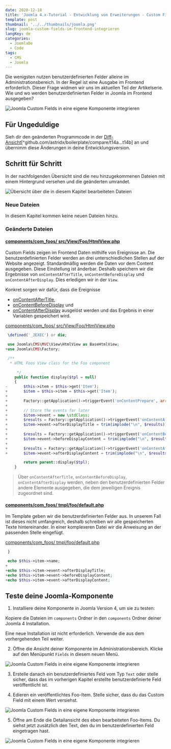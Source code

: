 ```yaml
---
date: 2020-12-18
title: 'Joomla 4.x-Tutorial - Entwicklung von Erweiterungen - Custom Fields (Benutzerdefinierte Felder) im Frontend'
template: post
thumbnail: '../../thumbnails/joomla.png'
slug: joomla-custom-fields-im-frontend-integrieren
langKey: de
categories:
  - JoomlaDe
  - Code
tags:
  - CMS
  - Joomla
---
```


Die wenigsten nutzen benutzerdefinierten Felder alleine im Administrationsbereich. In der Regel ist eine Ausgabe im Frontend erforderlich. Dieser Frage widmen wir uns im aktuellen Teil der Artikelserie. Wie und wo werden benutzerdefinierten Felder in Joomla im Frontend ausgegeben?

![Joomla Custom Fields in eine eigene Komponente integrieren](/images/j4x18x1.png)

## Für Ungeduldige

Sieh dir den geänderten Programmcode in der [Diff-Ansicht](https://github.com/astridx/boilerplate/compare/t14a...t14b)[^github.com/astridx/boilerplate/compare/t14a...t14b] an und übernimm diese Änderungen in deine Entwicklungsversion.

## Schritt für Schritt

In der nachfolgenden Übersicht sind die neu hinzugekommenen Dateien mit einem Hintergrund versehen und die geänderten umrandet.

![Übersicht über die in diesem Kapitel bearbeiteten Dateien](/images/tree14b.png)

### Neue Dateien

In diesem Kapitel kommen keine neuen Dateien hinzu.

### Geänderte Dateien

<!-- prettier-ignore -->
#### [components/com\_foos/ src/View/Foo/HtmlView.php ](https://github.com/astridx/boilerplate/compare/t14a...t14b#diff-02a4c6dd3e5ef61740a32d58e2b6a7fbcbeb430b6b03e3f740934fa296fc0c82)

Custom Fields zeigen im Frontend Daten mithilfe von Ereignisse an. Die benutzerdefinierten Felder werden an drei unterschiedlichen Stellen auf der Website angezeigt. Standardmäßig werden die Daten vor dem Content ausgegeben. Diese Einstellung ist änderbar. Deshalb speichern wir die Ergebnisse von `onContentAfterTitle`, `onContentBeforeDisplay` und `onContentAfterDisplay`. Dies erledigen wir in der `View`.

Konkret sorgen wir dafür, dass die Ereignisse

- [onContentAfterTitle](https://docs.joomla.org/Plugin/Events/Content#onContentAfterTitle),
- [onContentBeforeDisplay](https://docs.joomla.org/Plugin/Events/Content#onContentBeforeDisplay) und
- [onContentAfterDisplay](https://docs.joomla.org/Plugin/Events/Content#onContentAfterDisplay)
  ausgelöst werden und das Ergebnis in einer Variablen gespeichert wird.

[components/com_foos/ src/View/Foo/HtmlView.php ](https://github.com/astridx/boilerplate/blob/54b05b97d53ba27cb0a07f1c3f6ba5aa344e2750/src/components/com_foos/src/View/Foo/HtmlView.php)

```php {diff}
 \defined('_JEXEC') or die;

 use Joomla\CMS\MVC\View\HtmlView as BaseHtmlView;
+use Joomla\CMS\Factory;

 /**
  * HTML Foos View class for the Foo component

 	 */
 	public function display($tpl = null)
 	{
-		$this->item = $this->get('Item');
+		$item = $this->item = $this->get('Item');
+
+		Factory::getApplication()->triggerEvent('onContentPrepare', array ('com_foos.foo', &$item));
+
+		// Store the events for later
+		$item->event = new \stdClass;
+		$results = Factory::getApplication()->triggerEvent('onContentAfterTitle', array('com_foos.foo', &$item, &$item->params));
+		$item->event->afterDisplayTitle = trim(implode("\n", $results));
+
+		$results = Factory::getApplication()->triggerEvent('onContentBeforeDisplay', array('com_foos.foo', &$item, &$item->params));
+		$item->event->beforeDisplayContent = trim(implode("\n", $results));
+
+		$results = Factory::getApplication()->triggerEvent('onContentAfterDisplay', array('com_foos.foo', &$item, &$item->params));
+		$item->event->afterDisplayContent = trim(implode("\n", $results));

 		return parent::display($tpl);
 	}

```

> Über `onContentAfterTitle`, `onContentBeforeDisplay`, `onContentAfterDisplay` werden, neben den benutzerdefinierten Felder andere Elemente ausgegeben, die dem jeweiligen Ereignis zugeordnet sind.

<!-- prettier-ignore -->
#### [components/com\_foos/ tmpl/foo/default.php](https://github.com/astridx/boilerplate/compare/t14a...t14b#diff-11c9422cefaceff18372b720bf0e2f8fb05cda454054cd3bc38faf6a39e4f7d6)

Im Template geben wir die benutzerdefinierten Felder aus. In unserem Fall ist dieses nicht umfangreich, deshalb schreiben wir alle gespeicherten Texte hintereinander. In einer komplexeren Datei wir die Anweisung an der passenden Stelle eingefügt.

[components/com_foos/ tmpl/foo/default.php](https://github.com/astridx/boilerplate/blob/6f52944757be5b7839c787338dc81932d7d25b59/src/components/com_foos/tmpl/foo/default.php)

```php {diff}
 }

 echo $this->item->name;
+
+echo $this->item->event->afterDisplayTitle;
+echo $this->item->event->beforeDisplayContent;
+echo $this->item->event->afterDisplayContent;

```

## Teste deine Joomla-Komponente

1. Installiere deine Komponente in Joomla Version 4, um sie zu testen:

Kopiere die Dateien im `components` Ordner in den `components` Ordner deiner Joomla 4 Installation.

Eine neue Installation ist nicht erforderlich. Verwende die aus dem vorhergehenden Teil weiter.

2. Öffne die Ansicht deiner Komponente im Administrationsbereich. Klicke auf den Menüpunkt `Fields` in diesem neuen Menü.

![Joomla Custom Fields in eine eigene Komponente integrieren](/images/j4x17x1.png)

3. Erstelle danach ein benutzerdefiniertes Feld vom Typ `Text` oder stelle sicher, dass das im vorherigen Kapitel erstellte benutzerdefinierte Feld veröffentlicht ist.

4. Edieren ein veröffentlichtes Foo-Item. Stelle sicher, dass du das Custom Field mit einem Wert versiehst.

![Joomla Custom Fields in eine eigene Komponente integrieren](/images/j4x18x1.png)

5. Öffne am Ende die Detailansicht des eben bearbeiteten Foo-Items. Du siehst jetzt zusätzlich den Text, den du im benutzerdefinierten Feld eingetragen hast.

![Joomla Custom Fields in eine eigene Komponente integrieren](/images/j4x18x2.png)
